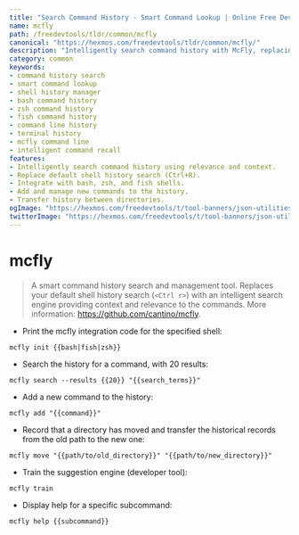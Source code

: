 ```yaml
---
title: "Search Command History - Smart Command Lookup | Online Free DevTools by Hexmos"
name: mcfly
path: /freedevtools/tldr/common/mcfly
canonical: "https://hexmos.com/freedevtools/tldr/common/mcfly/"
description: "Intelligently search command history with McFly, replacing Ctrl+R for smarter command lookup and recall across bash, zsh and fish shells. Free online tool, no registration required."
category: common
keywords:
- command history search
- smart command lookup
- shell history manager
- bash command history
- zsh command history
- fish command history
- command line history
- terminal history
- mcfly command line
- intelligent command recall
features:
- Intelligently search command history using relevance and context.
- Replace default shell history search (Ctrl+R).
- Integrate with bash, zsh, and fish shells.
- Add and manage new commands to the history.
- Transfer history between directories.
ogImage: "https://hexmos.com/freedevtools/t/tool-banners/json-utilities-banner.png"
twitterImage: "https://hexmos.com/freedevtools/t/tool-banners/json-utilities-banner.png"
---
```


# mcfly

> A smart command history search and management tool.
> Replaces your default shell history search (`<Ctrl r>`) with an intelligent search engine providing context and relevance to the commands.
> More information: <https://github.com/cantino/mcfly>.

- Print the mcfly integration code for the specified shell:

`mcfly init {{bash|fish|zsh}}`

- Search the history for a command, with 20 results:

`mcfly search --results {{20}} "{{search_terms}}"`

- Add a new command to the history:

`mcfly add "{{command}}"`

- Record that a directory has moved and transfer the historical records from the old path to the new one:

`mcfly move "{{path/to/old_directory}}" "{{path/to/new_directory}}"`

- Train the suggestion engine (developer tool):

`mcfly train`

- Display help for a specific subcommand:

`mcfly help {{subcommand}}`
